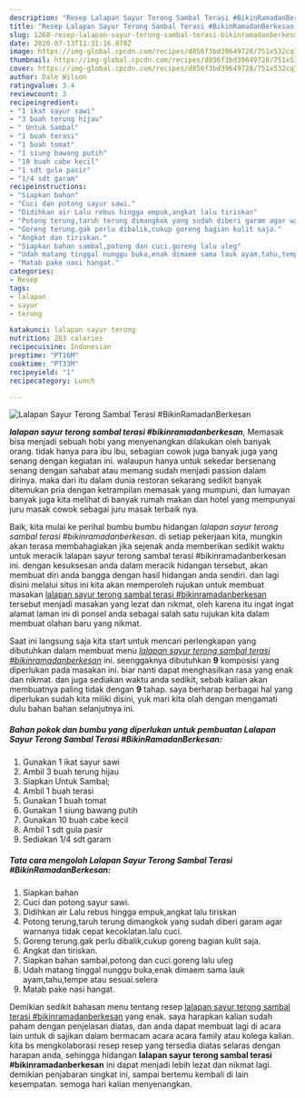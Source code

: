 ```yaml
---
description: "Resep Lalapan Sayur Terong Sambal Terasi #BikinRamadanBerkesan yang nikmat"
title: "Resep Lalapan Sayur Terong Sambal Terasi #BikinRamadanBerkesan yang nikmat"
slug: 1268-resep-lalapan-sayur-terong-sambal-terasi-bikinramadanberkesan-yang-nikmat
date: 2020-07-13T11:31:16.878Z
image: https://img-global.cpcdn.com/recipes/d856f3bd39649728/751x532cq70/lalapan-sayur-terong-sambal-terasi-bikinramadanberkesan-foto-resep-utama.jpg
thumbnail: https://img-global.cpcdn.com/recipes/d856f3bd39649728/751x532cq70/lalapan-sayur-terong-sambal-terasi-bikinramadanberkesan-foto-resep-utama.jpg
cover: https://img-global.cpcdn.com/recipes/d856f3bd39649728/751x532cq70/lalapan-sayur-terong-sambal-terasi-bikinramadanberkesan-foto-resep-utama.jpg
author: Dale Wilson
ratingvalue: 3.4
reviewcount: 3
recipeingredient:
- "1 ikat sayur sawi"
- "3 buah terung hijau"
- " Untuk Sambal"
- "1 buah terasi"
- "1 buah tomat"
- "1 siung bawang putih"
- "10 buah cabe kecil"
- "1 sdt gula pasir"
- "1/4 sdt garam"
recipeinstructions:
- "Siapkan bahan"
- "Cuci dan potong sayur sawi."
- "Didihkan air Lalu rebus hingga empuk,angkat lalu tiriskan"
- "Potong terung,taruh terung dimangkok yang sudah diberi garam agar warnanya tidak cepat kecoklatan.lalu cuci."
- "Goreng terung.gak perlu dibalik,cukup goreng bagian kulit saja."
- "Angkat dan tiriskan."
- "Siapkan bahan sambal,potong dan cuci.goreng lalu uleg"
- "Udah matang tinggal nunggu buka,enak dimaem sama lauk ayam,tahu,tempe atau sesuai.selera"
- "Matab pake nasi hangat."
categories:
- Resep
tags:
- lalapan
- sayur
- terong

katakunci: lalapan sayur terong 
nutrition: 263 calories
recipecuisine: Indonesian
preptime: "PT16M"
cooktime: "PT33M"
recipeyield: "1"
recipecategory: Lunch

---
```



![Lalapan Sayur Terong Sambal Terasi #BikinRamadanBerkesan](https://img-global.cpcdn.com/recipes/d856f3bd39649728/751x532cq70/lalapan-sayur-terong-sambal-terasi-bikinramadanberkesan-foto-resep-utama.jpg)

<b><i>lalapan sayur terong sambal terasi #bikinramadanberkesan</i></b>, Memasak bisa menjadi sebuah hobi yang menyenangkan dilakukan oleh banyak orang. tidak hanya para ibu ibu, sebagian cowok juga banyak juga yang senang dengan kegiatan ini. walaupun hanya untuk sekedar bersenang senang dengan sahabat atau memang sudah menjadi passion dalam dirinya. maka dari itu dalam dunia restoran sekarang sedikit banyak ditemukan pria dengan ketrampilan memasak yang mumpuni, dan lumayan banyak juga kita melihat di banyak rumah makan dan hotel yang mempunyai juru masak cowok sebagai juru masak terbaik nya.

Baik, kita mulai ke perihal bumbu bumbu hidangan <i>lalapan sayur terong sambal terasi #bikinramadanberkesan</i>. di setiap pekerjaan kita, mungkin akan terasa membahagiakan jika sejenak anda memberikan sedikit waktu untuk meracik lalapan sayur terong sambal terasi #bikinramadanberkesan ini. dengan kesuksesan anda dalam meracik hidangan tersebut, akan membuat diri anda bangga dengan hasil hidangan anda sendiri. dan lagi disini melalui situs ini kita akan memperoleh rujukan untuk membuat masakan <u>lalapan sayur terong sambal terasi #bikinramadanberkesan</u> tersebut menjadi masakan yang lezat dan nikmat, oleh karena itu ingat ingat alamat laman ini di ponsel anda sebagai salah satu rujukan kita dalam membuat olahan baru yang nikmat.




Saat ini langsung saja kita start untuk mencari perlengkapan yang dibutuhkan dalam membuat menu <u><i>lalapan sayur terong sambal terasi #bikinramadanberkesan</i></u> ini. seenggaknya dibutuhkan <b>9</b> komposisi yang diperlukan pada masakan ini. biar nanti dapat menghasilkan rasa yang enak dan nikmat. dan juga sediakan waktu anda sedikit, sebab kalian akan membuatnya paling tidak dengan <b>9</b> tahap. saya berharap berbagai hal yang diperlukan sudah kita miliki disini, yuk mari kita olah dengan mengamati dulu bahan bahan selanjutnya ini.

<!--inarticleads1-->

##### Bahan pokok dan bumbu yang diperlukan untuk pembuatan Lalapan Sayur Terong Sambal Terasi #BikinRamadanBerkesan:

1. Gunakan 1 ikat sayur sawi
1. Ambil 3 buah terung hijau
1. Siapkan  Untuk Sambal;
1. Ambil 1 buah terasi
1. Gunakan 1 buah tomat
1. Gunakan 1 siung bawang putih
1. Gunakan 10 buah cabe kecil
1. Ambil 1 sdt gula pasir
1. Sediakan 1/4 sdt garam




<!--inarticleads2-->

##### Tata cara mengolah Lalapan Sayur Terong Sambal Terasi #BikinRamadanBerkesan:

1. Siapkan bahan
1. Cuci dan potong sayur sawi.
1. Didihkan air Lalu rebus hingga empuk,angkat lalu tiriskan
1. Potong terung,taruh terung dimangkok yang sudah diberi garam agar warnanya tidak cepat kecoklatan.lalu cuci.
1. Goreng terung.gak perlu dibalik,cukup goreng bagian kulit saja.
1. Angkat dan tiriskan.
1. Siapkan bahan sambal,potong dan cuci.goreng lalu uleg
1. Udah matang tinggal nunggu buka,enak dimaem sama lauk ayam,tahu,tempe atau sesuai.selera
1. Matab pake nasi hangat.




Demikian sedikit bahasan menu tentang resep <u>lalapan sayur terong sambal terasi #bikinramadanberkesan</u> yang enak. saya harapkan kalian sudah paham dengan penjelasan diatas, dan anda dapat membuat lagi di acara lain untuk di sajikan dalam bermacam acara acara family atau kolega kalian. kita bs mengkolaborasi resep resep yang tersedia diatas selaras dengan harapan anda, sehingga hidangan <b>lalapan sayur terong sambal terasi #bikinramadanberkesan</b> ini dapat menjadi lebih lezat dan nikmat lagi. demikian penjabaran singkat ini, sampai bertemu kembali di lain kesempatan. semoga hari kalian menyenangkan.
